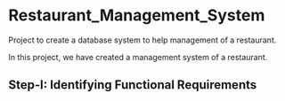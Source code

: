 # Restaurant_Management_System
Project to create a database system to help management of a restaurant.

In this project, we have created a management system of a restaurant. 

## Step-I: Identifying Functional Requirements
